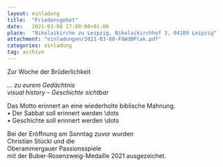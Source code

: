 ```yaml
---
layout: einladung
title:  "Friedensgebet"
date:   2021-03-08 17:00:00+01:00
place:  "Nikolaikirche zu Leipzig, Nikolaikirchhof 3, 04109 Leipzig"
attachment: "einladungen/2021-03-08-FGWdBPlak.pdf"
categories: einladung
tag: archive
---
```


Zur Woche der Brüderlichkeit

*... zu eurem Gedächtnis*
<BR>
*visual history – Geschichte sichtbar*

Das Motto erinnert an eine wiederholte biblische Mahnung.
<BR>
• Der Sabbat soll erinnert werden \dots
<BR>
• Geschichte soll erinnert werden \dots

Bei der Eröffnung am Sonntag zuvor wurden
<BR>
Christian Stückl und die
<BR>
Oberammergauer Passionsspiele
<BR>
mit der Buber-Rosenzweig-Medaille 2021 ausgezeichet.
